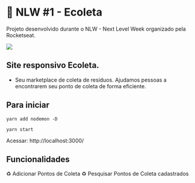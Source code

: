 # :rocket: NLW #1 - Ecoleta
Projeto desenvolvido durante o NLW - Next Level Week organizado pela Rocketseat.

![](https://lcnunes09.github.io/aboutme/img/projects/ecoleta.png)

## Site responsivo Ecoleta.
- Seu marketplace de coleta de resíduos. Ajudamos pessoas a encontrarem seu ponto de coleta de forma eficiente.

## Para iniciar

```
yarn add nodemon -D

yarn start
```

Acessar: http://localhost:3000/

## Funcionalidades
♻️ Adicionar Pontos de Coleta
♻️ Pesquisar Pontos de Coleta cadastrados
